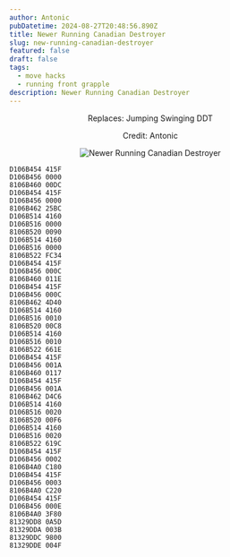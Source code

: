 ```yaml
---
author: Antonic
pubDatetime: 2024-08-27T20:48:56.890Z
title: Newer Running Canadian Destroyer
slug: new-running-canadian-destroyer
featured: false
draft: false
tags:
  - move hacks
  - running front grapple
description: Newer Running Canadian Destroyer
---
```

<center>
Replaces: Jumping Swinging DDT  <p>
Credit: Antonic

![Newer Running Canadian Destroyer](/assets/new-running-canadian-destroyer.gif)
</center>

```text
D106B454 415F
D106B456 0000
8106B460 00DC
D106B454 415F
D106B456 0000
8106B462 25BC
D106B514 4160
D106B516 0000
8106B520 0090
D106B514 4160
D106B516 0000
8106B522 FC34
D106B454 415F
D106B456 000C
8106B460 011E
D106B454 415F
D106B456 000C
8106B462 4D40
D106B514 4160
D106B516 0010
8106B520 00C8
D106B514 4160
D106B516 0010
8106B522 661E
D106B454 415F
D106B456 001A
8106B460 0117
D106B454 415F
D106B456 001A
8106B462 D4C6
D106B514 4160
D106B516 0020
8106B520 00F6
D106B514 4160
D106B516 0020
8106B522 619C
D106B454 415F
D106B456 0002
8106B4A0 C180
D106B454 415F
D106B456 0003
8106B4A0 C220
D106B454 415F
D106B456 000E
8106B4A0 3F80
81329DD8 0A5D
81329DDA 003B
81329DDC 9800
81329DDE 004F
```
